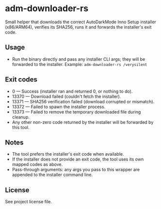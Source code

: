 adm-downloader-rs
=================

Small helper that downloads the correct AutoDarkMode Inno Setup installer (x86/ARM64), verifies its SHA256, runs it and forwards the installer's exit code.

Usage
-----
- Run the binary directly and pass any installer CLI args; they will be forwarded to the installer.
  Example:
  `adm-downloader-rs /verysilent`

Exit codes
----------
- 0  — Success (installer ran and returned 0, or nothing to do).
- 13370 — Download failed (couldn't fetch the installer).
- 13371 — SHA256 verification failed (download corrupted or mismatch).
- 13372 — Failed to spawn the installer process.
- 13373 — Failed to remove the temporary downloaded file during cleanup.
- Any other non-zero code returned by the installer will be forwarded by this tool.

Notes
-----
- The tool prefers the installer's exit code when available.
- If the installer does not provide an exit code, the tool uses its own mapped codes as above.
- Pass-through arguments: any args you pass to this wrapper are appended to the installer command line.

License
-------
See project license file.

